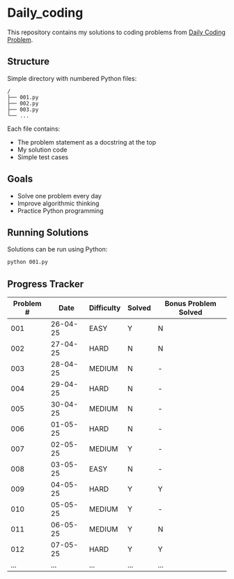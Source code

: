 # Daily_coding

This repository contains my solutions to coding problems from [Daily Coding Problem](https://www.dailycodingproblem.com/).

## Structure

Simple directory with numbered Python files:

```
/
├── 001.py
├── 002.py
├── 003.py 
└── ...
```

Each file contains:
- The problem statement as a docstring at the top
- My solution code
- Simple test cases

## Goals

- Solve one problem every day
- Improve algorithmic thinking
- Practice Python programming

## Running Solutions

Solutions can be run using Python:

```bash
python 001.py
```

## Progress Tracker

| Problem #  | Date       | Difficulty | Solved | Bonus Problem Solved |
|------------|------------|------------|--------|----------------------|
| 001        | 26-04-25   | EASY       | Y      | N                    |
| 002        | 27-04-25   | HARD       | N      | N                    |
| 003        | 28-04-25   | MEDIUM     | N      | -                    |
| 004        | 29-04-25   | HARD       | N      | -                    |
| 005        | 30-04-25   | MEDIUM     | N      | -                    |
| 006        | 01-05-25   | HARD       | N      | -                    |
| 007        | 02-05-25   | MEDIUM     | Y      | -                    |
| 008        | 03-05-25   | EASY       | N      | -                    |
| 009        | 04-05-25   | HARD       | Y      | Y                    |
| 010        | 05-05-25   | MEDIUM     | Y      | -                    |
| 011        | 06-05-25   | MEDIUM     | Y      | N                    |
| 012        | 07-05-25   | HARD       | Y      | Y                    |
| ...        | ...        | ...        | ...    | ...                  |
